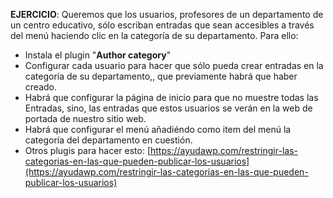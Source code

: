 **EJERCICIO**: Queremos que los usuarios, profesores de un departamento de un centro educativo, sólo escriban entradas que sean accesibles a través del menú haciendo clic en la categoría de su departamento. Para ello:

* Instala el plugin "**Author category**"
* Configurar cada usuario para hacer que sólo pueda crear entradas en la categoría de su departamento,, que previamente habrá que haber creado.
* Habrá que configurar la página de inicio para que no muestre todas las Entradas, sino, las entradas que estos usuarios se verán en la web de portada de nuestro sitio web. 
* Habrá que configurar el menú añadiéndo como item del menú la categoría del departamento en cuestión.
* Otros plugis para hacer esto: [https://ayudawp.com/restringir-las-categorias-en-las-que-pueden-publicar-los-usuarios](https://ayudawp.com/restringir-las-categorias-en-las-que-pueden-publicar-los-usuarios)




